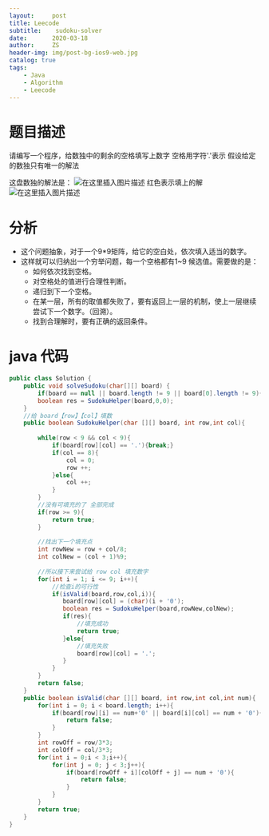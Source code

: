 ```yaml
---
layout:     post
title: Leecode
subtitle:    sudoku-solver
date:       2020-03-18
author:     ZS
header-img: img/post-bg-ios9-web.jpg
catalog: true
tags: 
    - Java
    - Algorithm
    - Leecode
---
```


# 题目描述
请编写一个程序，给数独中的剩余的空格填写上数字
空格用字符'.'表示
假设给定的数独只有唯一的解法

这盘数独的解法是：
![在这里插入图片描述](https://img-blog.csdnimg.cn/2020031815081639.png)
红色表示填上的解
![在这里插入图片描述](https://img-blog.csdnimg.cn/202003181508316.png)
# 分析
* 这个问题抽象，对于一个9*9矩阵，给它的空白处，依次填入适当的数字。
* 这样就可以归纳出一个穷举问题，每一个空格都有1~9 候选值。需要做的是：
	*	如何依次找到空格。
	*	对空格处的值进行合理性判断。
	*	递归到下一个空格。
	*	在某一层，所有的取值都失败了，要有返回上一层的机制，使上一层继续尝试下一个数字。（回溯）。
	*	找到合理解时，要有正确的返回条件。  
# java 代码
```java
public class Solution {
    public void solveSudoku(char[][] board) {
        if(board == null || board.length != 9 || board[0].length != 9){return;}
        boolean res = SudokuHelper(board,0,0);       
    }
    //给 board【row】【col】填数
    public boolean SudokuHelper(char [][] board, int row,int col){
        
        while(row < 9 && col < 9){
            if(board[row][col] == '.'){break;}
            if(col == 8){
                col = 0;
                row ++;                
            }else{              
                col ++;
            }
        }
        //没有可填充的了 全部完成
        if(row >= 9){
            return true;
        }
        
        //找出下一个填充点
        int rowNew = row + col/8;
        int colNew = (col + 1)%9;    
        
        //所以接下来尝试给 row col 填充数字
        for(int i = 1; i <= 9; i++){
            //检查i的可行性
            if(isValid(board,row,col,i)){
               board[row][col] = (char)(i + '0');
               boolean res = SudokuHelper(board,rowNew,colNew);
               if(res){
                   //填充成功
                   return true;
               }else{
                   //填充失败
                   board[row][col] = '.';
               }               
            }
        }        
        return false;
    }    
    public boolean isValid(char [][] board, int row,int col,int num){        
        for(int i = 0; i < board.length; i++){
            if(board[row][i] == num+'0' || board[i][col] == num + '0'){
                return false;
            }
        }        
        int rowOff = row/3*3;
        int colOff = col/3*3;        
        for(int i = 0;i < 3;i++){
            for(int j = 0; j < 3;j++){
                if(board[rowOff + i][colOff + j] == num + '0'){
                    return false;
                }
            }
        }        
        return true;
    }
}
```